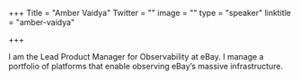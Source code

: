 +++
Title = "Amber Vaidya"
Twitter = ""
image = ""
type = "speaker"
linktitle = "amber-vaidya"

+++

I am the Lead Product Manager for Observability at eBay. I manage a portfolio of platforms that enable observing eBay’s massive infrastructure.
